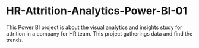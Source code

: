 # HR-Attrition-Analytics-Power-BI-01

This Power BI project is about the visual analytics and insights study for attrition in a company for HR team.
This project gatherings data and find the trends.
